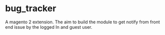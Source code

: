 # bug_tracker
A magento 2 extension. The aim to build the module to get notify from front end issue by the logged In and guest user.
